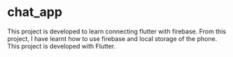 # chat_app

This project is developed to learn connecting flutter with firebase.
From this project, I have learnt how to use firebase and local storage of the phone.
This project is developed with Flutter.
